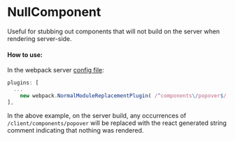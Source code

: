 NullComponent
==============

Useful for stubbing out components that will not build on the server when rendering server-side.

#### How to use:

In the webpack server [config file](/webpack.config.node.js):
```js
plugins: [
  ...
	new webpack.NormalModuleReplacementPlugin( /^components\/popover$/, 'components/null-component' )
],
```
In the above example, on the server build, any occurrences of `/client/components/popover` will be replaced with the react generated string comment indicating that nothing was rendered.

